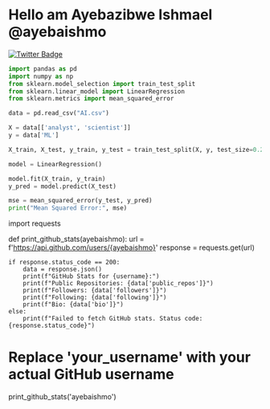 # Hello am Ayebazibwe Ishmael @ayebaishmo
[![Twitter Badge](https://img.shields.io/badge/-@ayebaishmo-1ca0f1?style=flat-square&labelColor=1ca0f1&logo=twitter&logoColor=white&link=https://twitter.com/ishmo256)](https://twitter.com/ishmo256)

```python
import pandas as pd
import numpy as np
from sklearn.model_selection import train_test_split
from sklearn.linear_model import LinearRegression
from sklearn.metrics import mean_squared_error

data = pd.read_csv("AI.csv")

X = data[['analyst', 'scientist']]
y = data['ML']

X_train, X_test, y_train, y_test = train_test_split(X, y, test_size=0.2, random_state=42)

model = LinearRegression()

model.fit(X_train, y_train)
y_pred = model.predict(X_test)

mse = mean_squared_error(y_test, y_pred)
print("Mean Squared Error:", mse)


```
import requests

def print_github_stats(ayebaishmo):
    url = f'https://api.github.com/users/{ayebaishmo}'
    response = requests.get(url)
    
    if response.status_code == 200:
        data = response.json()
        print(f"GitHub Stats for {username}:")
        print(f"Public Repositories: {data['public_repos']}")
        print(f"Followers: {data['followers']}")
        print(f"Following: {data['following']}")
        print(f"Bio: {data['bio']}")
    else:
        print(f"Failed to fetch GitHub stats. Status code: {response.status_code}")

# Replace 'your_username' with your actual GitHub username
print_github_stats('ayebaishmo')



